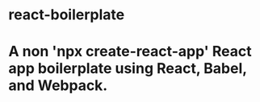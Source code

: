# react-boilerplate

# A non 'npx create-react-app' React app boilerplate using React, Babel, and Webpack.
